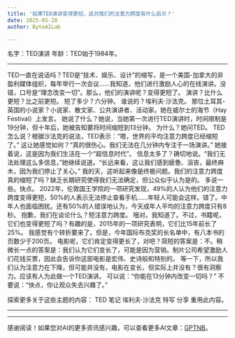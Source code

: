 ```yaml
---
title: '如果TED演讲变得更短，这对我们的注意力跨度有什么启示？'
date: 2025-05-28
author: ByteAILab

---
```


名字：TED演讲
年龄：TED始于1984年。

---

TED一直在说话吗？TED是“技术、娱乐、设计”的缩写，是一个美国-加拿大的非盈利媒体组织，每年举行一次会议……我知道，他们进行激励人心的在线演讲。没错，口号是“理念改变一切”。那么，他们的演讲呢？变得更短了。
演讲？比什么更短？比之前更短。
短了多少？六分钟。
谁说的？埃利夫·沙法克。
那位土耳其-英国的小说家？小说家、散文家、公共演讲者、活动家。她在威尔士的海节（Hay Festival）上发言。
她说了什么？她说，当她第一次进行TED演讲时，时间限制是19分钟，但十年后，她被告知要将时间缩短到13分钟。
为什么？她问TED。
TED怎么说？根据沙法克的说法，TED表示：“嗯，世界的平均注意力跨度已经缩短了。”
这让她感觉如何？“真的很伤心。我们无法在几分钟内专注于一场演讲。”
她接着说，这是因为我们生活在一个“超信息时代”。
信息太多了？确切地说。“我们无法处理这么多信息，”她继续说道。“长远来看，这让我们感到疲惫、沮丧，最终麻木，因为我们停止了关心。”
我的天，这听起来像是终极问题。我们的注意力跨度真的缩短了吗？缺乏长期研究使得我们无法确定，但公众似乎认为是的。
多说一些。快点。
2022年，伦敦国王学院的一项研究发现，49%的人认为他们的注意力跨度变得更短，50%的人表示无法停止查看手机……年轻人可能会这样。错了。中年人也面临困扰。还有50%的人错误地认为，今天成年人平均的注意力跨度只有8秒。
抱歉，我们在谈论什么？短注意力跨度。
哦对。我知道了。不过，书籍呢，它们也变得更短了吗？有趣的是，2015年的一项研究表明，它们比15年前长了25%。
我感觉有个转折要来了。但是，今年国际布克奖的长名单中，有八本书的页数少于200页。
电影呢，它们肯定变得更长了，对吧？简短的答案是：不。稍微长一点的答案是：我们认为它们变长了，可能是因为营销。制片公司希望激励人们花钱买票，因此会告诉你这部电影是宏伟、史诗般和特别的。
等一下，所以我们认为注意力在下降，但可能并没有，电影在变长，但实际上并没有？很有洞察力。应该有人为此做一个TED演讲。
可以说：“你能在13分钟内改变一切吗？”
不要说：“快点，你让观众失去兴趣了。”

探索更多关于这些主题的内容：
TED
笔记
埃利夫·沙法克
特写
分享
重用此内容。

---
---
感谢阅读！如果您对AI的更多资讯感兴趣，可以查看更多AI文章：[GPTNB](https://gptnb.com)。